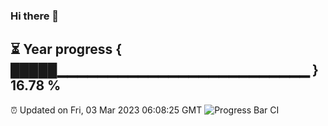 ### Hi there 👋
⏳ Year progress { █████▁▁▁▁▁▁▁▁▁▁▁▁▁▁▁▁▁▁▁▁▁▁▁▁▁ } 16.78 %
---
⏰ Updated on Fri, 03 Mar 2023 06:08:25 GMT
![Progress Bar CI](https://github.com/Moyi321/Moyi321/workflows/Progress%20Bar%20CI/badge.svg)
